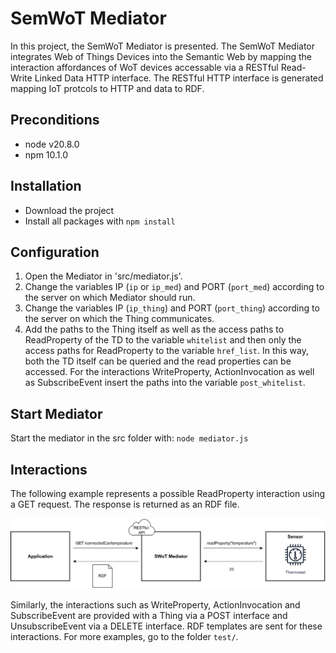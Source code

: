 # SemWoT Mediator

In this project, the SemWoT Mediator is presented. The SemWoT Mediator integrates Web of Things Devices into the Semantic Web by mapping the interaction affordances of WoT devices accessable via a RESTful Read-Write Linked Data HTTP interface. The RESTful HTTP interface is generated mapping IoT protcols to HTTP and data to RDF. 

## Preconditions

- node v20.8.0
- npm 10.1.0

## Installation

- Download the project
- Install all packages with `npm install`

## Configuration

1. Open the Mediator in 'src/mediator.js'.
2. Change the variables IP (`ip` or `ip_med`) and PORT (`port_med`) according to the server on which Mediator should run.
3. Change the variables IP (`ip_thing`) and PORT (`port_thing`) according to the server on which the Thing communicates.
4. Add the paths to the Thing itself as well as the access paths to ReadProperty of the TD to the variable `whitelist` and then only the access paths for ReadProperty to the variable `href_list`. In this way, both the TD itself can be queried and the read properties can be accessed. For the interactions WriteProperty, ActionInvocation as well as SubscribeEvent insert the paths into the variable `post_whitelist`.

## Start Mediator

Start the mediator in the src folder with: `node mediator.js`

## Interactions

The following example represents a possible ReadProperty interaction using a GET request. The response is returned as an RDF file.

![Running Example](pictures/running_example_mediator.svg)

Similarly, the interactions such as WriteProperty, ActionInvocation and SubscribeEvent are provided with a Thing via a POST interface and UnsubscribeEvent via a DELETE interface. RDF templates are sent for these interactions. For more examples, go to the folder `test/`.
